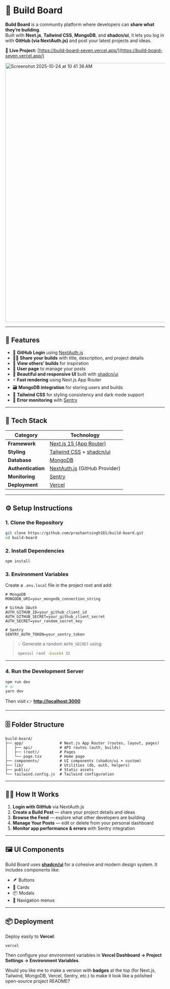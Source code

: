 # 🧱 Build Board

**Build Board** is a community platform where developers can **share what they’re building**.  
Built with **Next.js**, **Tailwind CSS**, **MongoDB**, and **shadcn/ui**, it lets you log in with **GitHub (via NextAuth.js)** and post your latest projects and ideas.

🔗 **Live Project:** [https://build-board-seven.vercel.app/](https://build-board-seven.vercel.app/)

<img width="1440" height="818" alt="Screenshot 2025-10-24 at 10 41 36 AM" src="https://github.com/user-attachments/assets/b648b45c-a178-49a1-bb97-566b9ee94e5c" />

---

## 🚀 Features

- 🔐 **GitHub Login** using [NextAuth.js](https://next-auth.js.org/)
- 🧑‍💻 **Share your builds** with title, description, and project details
- 💬 **View others’ builds** for inspiration
- 🧾 **User page** to manage your posts
- 🎨 **Beautiful and responsive UI** built with [shadcn/ui](https://ui.shadcn.com/)
- ⚡ **Fast rendering** using Next.js App Router
- 🗃️ **MongoDB integration** for storing users and builds
- 🌙 **Tailwind CSS** for styling consistency and dark mode support
- 🩵 **Error monitoring** with [Sentry](https://sentry.io/)

---

## 🧰 Tech Stack

| Category | Technology |
|-----------|-------------|
| **Framework** | [Next.js 15 (App Router)](https://nextjs.org/) |
| **Styling** | [Tailwind CSS](https://tailwindcss.com/) + [shadcn/ui](https://ui.shadcn.com/) |
| **Database** | [MongoDB](https://www.mongodb.com/) |
| **Authentication** | [NextAuth.js](https://next-auth.js.org/) (GitHub Provider) |
| **Monitoring** | [Sentry](https://sentry.io/) |
| **Deployment** | [Vercel](https://vercel.com/) |

---

## ⚙️ Setup Instructions

### 1. Clone the Repository
```bash
git clone https://github.com/prashantsingh181/build-board.git
cd build-board
````

### 2. Install Dependencies

```bash
npm install
```

### 3. Environment Variables

Create a `.env.local` file in the project root and add:

```env
# MongoDB
MONGODB_URI=your_mongodb_connection_string

# GitHub OAuth
AUTH_GITHUB_ID=your_github_client_id
AUTH_GITHUB_SECRET=your_github_client_secret
AUTH_SECRET=your_random_secret_key

# Sentry
SENTRY_AUTH_TOKEN=your_sentry_token
```

> 💡 Generate a random `AUTH_SECRET` using:
>
> ```bash
> openssl rand -base64 32
> ```

---

### 4. Run the Development Server

```bash
npm run dev
# or
yarn dev
```

Then visit 👉 **[http://localhost:3000](http://localhost:3000)**

---

## 🗄️ Folder Structure

```
build-board/
├── app/                # Next.js App Router (routes, layout, pages)
│   ├── api/            # API routes (auth, builds)
│   ├── (root)/         # Pages
│   └── page.tsx        # Home page
├── components/         # UI components (shadcn/ui + custom)
├── lib/                # Utilities (db, auth, helpers)
├── public/             # Static assets
└── tailwind.config.js  # Tailwind configuration
```

---

## 🧑‍💻 How It Works

1. **Login with GitHub** via NextAuth.js
2. **Create a Build Post** — share your project details and ideas
3. **Browse the Feed** — explore what other developers are building
4. **Manage Your Posts** — edit or delete from your personal dashboard
5. **Monitor app performance & errors** with Sentry integration

---

## 🖼️ UI Components

Build Board uses [**shadcn/ui**](https://ui.shadcn.com/) for a cohesive and modern design system.
It includes components like:

* 🪶 Buttons
* 💬 Cards
* 📦 Modals
* 🧭 Navigation menus

---

## 📦 Deployment

Deploy easily to **Vercel**:

```bash
vercel
```

Then configure your environment variables in **Vercel Dashboard → Project Settings → Environment Variables**.


Would you like me to make a version with **badges** at the top (for Next.js, Tailwind, MongoDB, Vercel, Sentry, etc.) to make it look like a polished open-source project README?
